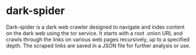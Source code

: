 # dark-spider

Dark-spider is a dark web crawler designed to navigate and index content on the dark web using the tor service. It starts with a root .onion URL and 
crawls through the links on various web pages recursively, up to a specified depth. The scraped links are saved in a JSON file for further analysis or use.
